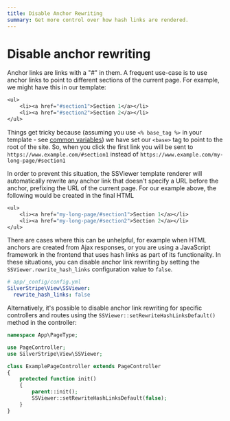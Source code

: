 ```yaml
---
title: Disable Anchor Rewriting
summary: Get more control over how hash links are rendered.
---
```


# Disable anchor rewriting

Anchor links are links with a "#" in them. A frequent use-case is to use anchor links to point to different sections of
the current page.  For example, we might have this in our template:

```ss
<ul>
    <li><a href="#section1">Section 1</a></li>
    <li><a href="#section2">Section 2</a></li>
</ul>
```

Things get tricky because (assuming you use `<% base_tag %>` in your template - see [common variables](../common_variables/#base-tag)) we have set our `<base>` tag to point to the root of the site. So, when you click the
first link you will be sent to `https://www.example.com/#section1` instead of `https://www.example.com/my-long-page/#section1`

In order to prevent this situation, the SSViewer template renderer will automatically rewrite any anchor link that
doesn't specify a URL before the anchor, prefixing the URL of the current page.  For our example above, the following
would be created in the final HTML

```ss
<ul>
    <li><a href="my-long-page/#section1">Section 1</a></li>
    <li><a href="my-long-page/#section2">Section 2</a></li>
</ul>
```

There are cases where this can be unhelpful, for example when HTML anchors are created from Ajax responses, or you are using a JavaScript framework in the frontend that uses hash links as part of its functionality. In these
situations, you can disable anchor link rewriting by setting the `SSViewer.rewrite_hash_links` configuration value to
`false`.

```yml
# app/_config/config.yml
SilverStripe\View\SSViewer:
  rewrite_hash_links: false
```

Alternatively, it's possible to disable anchor link rewriting for specific controllers and routes using the `SSViewer::setRewriteHashLinksDefault()` method in the controller:

```php
namespace App\PageType;

use PageController;
use SilverStripe\View\SSViewer;

class ExamplePageController extends PageController
{
    protected function init()
    {
        parent::init();
        SSViewer::setRewriteHashLinksDefault(false);
    }
}
```
